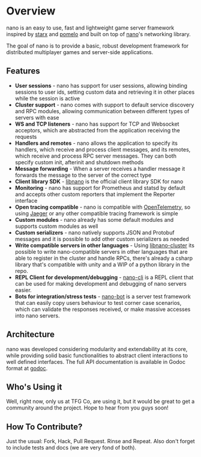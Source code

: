 Overview
========

nano is an easy to use, fast and lightweight game server framework inspired by [starx](https://github.com/lonnng/starx) and [pomelo](https://github.com/NetEase/pomelo) and built on top of [nano](https://github.com/lonnng/nano)'s networking library.

The goal of nano is to provide a basic, robust development framework for distributed multiplayer games and server-side applications.

## Features

* **User sessions** - nano has support for user sessions, allowing binding sessions to user ids, setting custom data and retrieving it in other places while the session is active
* **Cluster support** - nano comes with support to default service discovery and RPC modules, allowing communication between different types of servers with ease
* **WS and TCP listeners** - nano has support for TCP and Websocket acceptors, which are abstracted from the application receiving the requests
* **Handlers and remotes** - nano allows the application to specify its handlers, which receive and process client messages, and its remotes, which receive and process RPC server messages. They can both specify custom init, afterinit and shutdown methods
* **Message forwarding** - When a server receives a handler message it forwards the message to the server of the correct type
* **Client library SDK** - [libnano](https://github.com/nut-game/libnano) is the official client library SDK for nano
* **Monitoring** - nano has support for Prometheus and statsd by default and accepts other custom reporters that implement the Reporter interface
* **Open tracing compatible** - nano is compatible with [OpenTelemetry](https://opentelemetry.io/), so using [Jaeger](https://github.com/jaegertracing/jaeger) or any other compatible tracing framework is simple
* **Custom modules** - nano already has some default modules and supports custom modules as well
* **Custom serializers** - nano natively supports JSON and Protobuf messages and it is possible to add other custom serializers as needed
* **Write compatible servers in other languages** - Using [libnano-cluster](https://github.com/topfreegames/libnano-cluster) its possible to write nano-compatible servers in other languages that are able to register in the cluster and handle RPCs, there's already a csharp library that's compatible with unity and a WIP of a python library in the repo.
* **REPL Client for development/debugging** - [nano-cli](https://github.com/topfreegames/nano-cli) is a REPL client that can be used for making development and debugging of nano servers easier.
* **Bots for integration/stress tests** - [nano-bot](https://github.com/topfreegames/nano-bot) is a server test framework that can easily copy users behaviour to test corner case scenarios, which can validate the responses received, or make massive accesses into nano servers.

## Architecture

nano was developed considering modularity and extendability at its core, while providing solid basic functionalities to abstract client interactions to well defined interfaces. The full API documentation is available in Godoc format at [godoc](https://godoc.org/github.com/topfreegames/nano).

## Who's Using it

Well, right now, only us at TFG Co, are using it, but it would be great to get a community around the project. Hope to hear from you guys soon!

## How To Contribute?

Just the usual: Fork, Hack, Pull Request. Rinse and Repeat. Also don't forget to include tests and docs (we are very fond of both).
